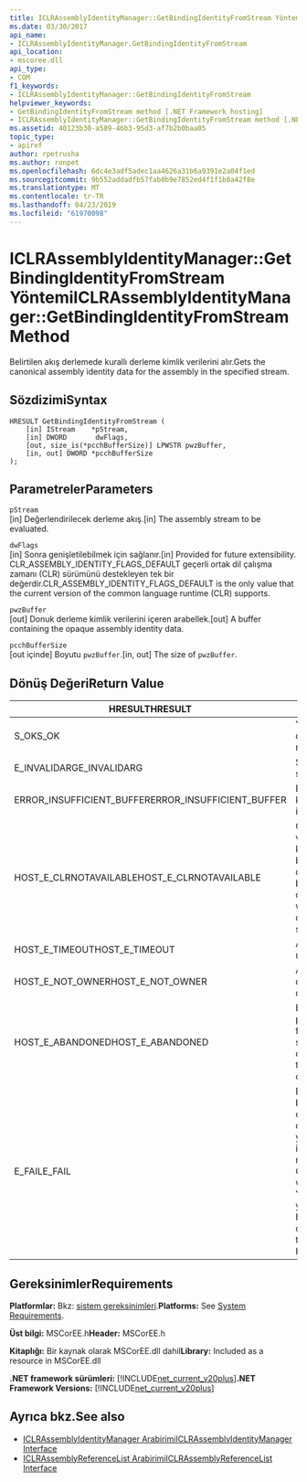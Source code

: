 ```yaml
---
title: ICLRAssemblyIdentityManager::GetBindingIdentityFromStream Yöntemi
ms.date: 03/30/2017
api_name:
- ICLRAssemblyIdentityManager.GetBindingIdentityFromStream
api_location:
- mscoree.dll
api_type:
- COM
f1_keywords:
- ICLRAssemblyIdentityManager::GetBindingIdentityFromStream
helpviewer_keywords:
- GetBindingIdentityFromStream method [.NET Framework hosting]
- ICLRAssemblyIdentityManager::GetBindingIdentityFromStream method [.NET Framework hosting]
ms.assetid: 40123b30-a589-46b3-95d3-af7b2b0baa05
topic_type:
- apiref
author: rpetrusha
ms.author: ronpet
ms.openlocfilehash: 6dc4e3adf5adec1aa4626a31b6a9391e2a04f1ed
ms.sourcegitcommit: 9b552addadfb57fab0b9e7852ed4f1f1b8a42f8e
ms.translationtype: MT
ms.contentlocale: tr-TR
ms.lasthandoff: 04/23/2019
ms.locfileid: "61970098"
---
```

# <a name="iclrassemblyidentitymanagergetbindingidentityfromstream-method"></a><span data-ttu-id="b297c-102">ICLRAssemblyIdentityManager::GetBindingIdentityFromStream Yöntemi</span><span class="sxs-lookup"><span data-stu-id="b297c-102">ICLRAssemblyIdentityManager::GetBindingIdentityFromStream Method</span></span>
<span data-ttu-id="b297c-103">Belirtilen akış derlemede kurallı derleme kimlik verilerini alır.</span><span class="sxs-lookup"><span data-stu-id="b297c-103">Gets the canonical assembly identity data for the assembly in the specified stream.</span></span>  
  
## <a name="syntax"></a><span data-ttu-id="b297c-104">Sözdizimi</span><span class="sxs-lookup"><span data-stu-id="b297c-104">Syntax</span></span>  
  
```  
HRESULT GetBindingIdentityFromStream (  
    [in] IStream    *pStream,  
    [in] DWORD       dwFlags,  
    [out, size_is(*pcchBufferSize)] LPWSTR pwzBuffer,  
    [in, out] DWORD *pcchBufferSize  
);  
```  
  
## <a name="parameters"></a><span data-ttu-id="b297c-105">Parametreler</span><span class="sxs-lookup"><span data-stu-id="b297c-105">Parameters</span></span>  
 `pStream`  
 <span data-ttu-id="b297c-106">[in] Değerlendirilecek derleme akış.</span><span class="sxs-lookup"><span data-stu-id="b297c-106">[in] The assembly stream to be evaluated.</span></span>  
  
 `dwFlags`  
 <span data-ttu-id="b297c-107">[in] Sonra genişletilebilmek için sağlanır.</span><span class="sxs-lookup"><span data-stu-id="b297c-107">[in] Provided for future extensibility.</span></span> <span data-ttu-id="b297c-108">CLR_ASSEMBLY_IDENTITY_FLAGS_DEFAULT geçerli ortak dil çalışma zamanı (CLR) sürümünü destekleyen tek bir değerdir.</span><span class="sxs-lookup"><span data-stu-id="b297c-108">CLR_ASSEMBLY_IDENTITY_FLAGS_DEFAULT is the only value that the current version of the common language runtime (CLR) supports.</span></span>  
  
 `pwzBuffer`  
 <span data-ttu-id="b297c-109">[out] Donuk derleme kimlik verilerini içeren arabellek.</span><span class="sxs-lookup"><span data-stu-id="b297c-109">[out] A buffer containing the opaque assembly identity data.</span></span>  
  
 `pcchBufferSize`  
 <span data-ttu-id="b297c-110">[out içinde] Boyutu `pwzBuffer`.</span><span class="sxs-lookup"><span data-stu-id="b297c-110">[in, out] The size of `pwzBuffer`.</span></span>  
  
## <a name="return-value"></a><span data-ttu-id="b297c-111">Dönüş Değeri</span><span class="sxs-lookup"><span data-stu-id="b297c-111">Return Value</span></span>  
  
|<span data-ttu-id="b297c-112">HRESULT</span><span class="sxs-lookup"><span data-stu-id="b297c-112">HRESULT</span></span>|<span data-ttu-id="b297c-113">Açıklama</span><span class="sxs-lookup"><span data-stu-id="b297c-113">Description</span></span>|  
|-------------|-----------------|  
|<span data-ttu-id="b297c-114">S_OK</span><span class="sxs-lookup"><span data-stu-id="b297c-114">S_OK</span></span>|<span data-ttu-id="b297c-115">Yöntemi başarıyla döndürüldü.</span><span class="sxs-lookup"><span data-stu-id="b297c-115">The method returned successfully.</span></span>|  
|<span data-ttu-id="b297c-116">E_INVALIDARG</span><span class="sxs-lookup"><span data-stu-id="b297c-116">E_INVALIDARG</span></span>|<span data-ttu-id="b297c-117">Sağlanan `pStream` null.</span><span class="sxs-lookup"><span data-stu-id="b297c-117">The supplied `pStream` is null.</span></span>|  
|<span data-ttu-id="b297c-118">ERROR_INSUFFICIENT_BUFFER</span><span class="sxs-lookup"><span data-stu-id="b297c-118">ERROR_INSUFFICIENT_BUFFER</span></span>|<span data-ttu-id="b297c-119">Boyutu `pwzBuffer` çok küçük.</span><span class="sxs-lookup"><span data-stu-id="b297c-119">The size of `pwzBuffer` is too small.</span></span>|  
|<span data-ttu-id="b297c-120">HOST_E_CLRNOTAVAILABLE</span><span class="sxs-lookup"><span data-stu-id="b297c-120">HOST_E_CLRNOTAVAILABLE</span></span>|<span data-ttu-id="b297c-121">CLR'yi bir işleme yüklü değil veya CLR içinde yönetilen kod çalıştıramaz veya çağrı başarılı şekilde işleme bir durumda.</span><span class="sxs-lookup"><span data-stu-id="b297c-121">The CLR has not been loaded into a process, or the CLR is in a state in which it cannot run managed code or process the call successfully.</span></span>|  
|<span data-ttu-id="b297c-122">HOST_E_TIMEOUT</span><span class="sxs-lookup"><span data-stu-id="b297c-122">HOST_E_TIMEOUT</span></span>|<span data-ttu-id="b297c-123">Arama zaman aşımına uğradı.</span><span class="sxs-lookup"><span data-stu-id="b297c-123">The call timed out.</span></span>|  
|<span data-ttu-id="b297c-124">HOST_E_NOT_OWNER</span><span class="sxs-lookup"><span data-stu-id="b297c-124">HOST_E_NOT_OWNER</span></span>|<span data-ttu-id="b297c-125">Arayan bir kilide sahip değil.</span><span class="sxs-lookup"><span data-stu-id="b297c-125">The caller does not own the lock.</span></span>|  
|<span data-ttu-id="b297c-126">HOST_E_ABANDONED</span><span class="sxs-lookup"><span data-stu-id="b297c-126">HOST_E_ABANDONED</span></span>|<span data-ttu-id="b297c-127">Bir olay engellenen bir iş parçacığı iptal edildi veya fiber üzerinde bekleme süresi.</span><span class="sxs-lookup"><span data-stu-id="b297c-127">An event was canceled while a blocked thread or fiber was waiting on it.</span></span>|  
|<span data-ttu-id="b297c-128">E_FAIL</span><span class="sxs-lookup"><span data-stu-id="b297c-128">E_FAIL</span></span>|<span data-ttu-id="b297c-129">Bilinmeyen geri dönülemez bir hata oluştu.</span><span class="sxs-lookup"><span data-stu-id="b297c-129">An unknown catastrophic failure occurred.</span></span> <span data-ttu-id="b297c-130">CLR, artık bir yöntem E_FAIL döndürürse, işlem içinde kullanılamaz.</span><span class="sxs-lookup"><span data-stu-id="b297c-130">If a method returns E_FAIL, the CLR is no longer usable within the process.</span></span> <span data-ttu-id="b297c-131">Yöntemleri barındırma yapılan sonraki çağrılar HOST_E_CLRNOTAVAILABLE döndürür.</span><span class="sxs-lookup"><span data-stu-id="b297c-131">Subsequent calls to hosting methods return HOST_E_CLRNOTAVAILABLE.</span></span>|  
  
## <a name="requirements"></a><span data-ttu-id="b297c-132">Gereksinimler</span><span class="sxs-lookup"><span data-stu-id="b297c-132">Requirements</span></span>  
 <span data-ttu-id="b297c-133">**Platformlar:** Bkz: [sistem gereksinimleri](../../../../docs/framework/get-started/system-requirements.md).</span><span class="sxs-lookup"><span data-stu-id="b297c-133">**Platforms:** See [System Requirements](../../../../docs/framework/get-started/system-requirements.md).</span></span>  
  
 <span data-ttu-id="b297c-134">**Üst bilgi:** MSCorEE.h</span><span class="sxs-lookup"><span data-stu-id="b297c-134">**Header:** MSCorEE.h</span></span>  
  
 <span data-ttu-id="b297c-135">**Kitaplığı:** Bir kaynak olarak MSCorEE.dll dahil</span><span class="sxs-lookup"><span data-stu-id="b297c-135">**Library:** Included as a resource in MSCorEE.dll</span></span>  
  
 <span data-ttu-id="b297c-136">**.NET framework sürümleri:** [!INCLUDE[net_current_v20plus](../../../../includes/net-current-v20plus-md.md)]</span><span class="sxs-lookup"><span data-stu-id="b297c-136">**.NET Framework Versions:** [!INCLUDE[net_current_v20plus](../../../../includes/net-current-v20plus-md.md)]</span></span>  
  
## <a name="see-also"></a><span data-ttu-id="b297c-137">Ayrıca bkz.</span><span class="sxs-lookup"><span data-stu-id="b297c-137">See also</span></span>

- [<span data-ttu-id="b297c-138">ICLRAssemblyIdentityManager Arabirimi</span><span class="sxs-lookup"><span data-stu-id="b297c-138">ICLRAssemblyIdentityManager Interface</span></span>](../../../../docs/framework/unmanaged-api/hosting/iclrassemblyidentitymanager-interface.md)
- [<span data-ttu-id="b297c-139">ICLRAssemblyReferenceList Arabirimi</span><span class="sxs-lookup"><span data-stu-id="b297c-139">ICLRAssemblyReferenceList Interface</span></span>](../../../../docs/framework/unmanaged-api/hosting/iclrassemblyreferencelist-interface.md)
